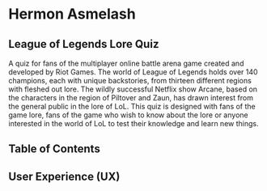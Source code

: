 # Hermon Asmelash 

## League of Legends Lore Quiz

A quiz for fans of the multiplayer online battle arena game created and developed by Riot Games. The world of League of Legends holds over 140 champions, each with unique backstories, from thirteen different regions with fleshed out lore. The wildly successful Netflix show Arcane, based on the characters in the region of Piltover and Zaun, has drawn interest from the general public in the lore of LoL. This quiz is designed with fans of the game lore, fans of the game who wish to know about the lore or anyone interested in the world of LoL to test their knowledge and learn new things. 

## Table of Contents

## User Experience (UX)
